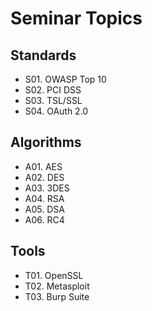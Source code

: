 
# Seminar Topics

## Standards
- S01. OWASP Top 10
- S02. PCI DSS
- S03. TSL/SSL
- S04. OAuth 2.0

## Algorithms
- A01. AES
- A02. DES
- A03. 3DES
- A04. RSA
- A05. DSA
- A06. RC4

## Tools
- T01. OpenSSL
- T02. Metasploit
- T03. Burp Suite


